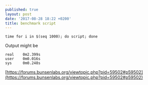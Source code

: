 ```yaml
---
published: true
layout: post
date: '2017-08-28 18:22 +0200'
title: benchmark script
---
```

    time for i in $(seq 1000); do script; done
    
Output might be

    real    0m2.399s
    user    0m0.016s
    sys     0m0.248s
    
[https://forums.bunsenlabs.org/viewtopic.php?pid=59502#p59502](https://forums.bunsenlabs.org/viewtopic.php?pid=59502#p59502)
